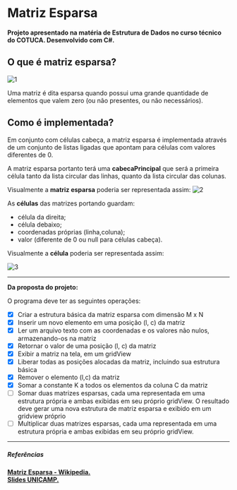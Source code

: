Matriz Esparsa
================

**Projeto apresentado na matéria de Estrutura de Dados no curso técnico do COTUCA. Desenvolvido com C#.**


## O que é matriz esparsa?

![1](https://cloud.githubusercontent.com/assets/18057391/24839313/2254599c-1d2e-11e7-8924-7cd498f26e48.png)

Uma matriz é dita esparsa quando possui uma grande quantidade de elementos que valem zero (ou não presentes, ou não necessários).

## Como é implementada?
Em conjunto com células cabeça, a matriz esparsa é implementada através de um conjunto de listas ligadas que apontam para células com valores diferentes de 0.

A matriz esparsa portanto terá uma **cabecaPrincipal** que será a primeira célula tanto da lista circular das linhas, quanto da lista circular das colunas.

Visualmente a **matriz esparsa** poderia ser representada assim:
![2](https://cloud.githubusercontent.com/assets/18057391/24839320/33819c2a-1d2e-11e7-9a61-43061b48186a.png)


As **células** das matrizes portando guardam:
- célula da direita;
- célula debaixo;
- coordenadas próprias (linha,coluna);
- valor (diferente de 0 ou null para células cabeça).

Visualmente a **célula** poderia ser representada assim:

![3](https://cloud.githubusercontent.com/assets/18057391/24839325/3d3552b6-1d2e-11e7-8f25-97554e2f8692.png)

---

**Da proposta do projeto:**  

O programa deve ter as seguintes operações:

- [x] Criar a estrutura básica da matriz esparsa com dimensão M x N
- [x] Inserir um novo elemento em uma posição (l, c) da matriz
- [x] Ler um arquivo texto com as coordenadas e os valores não nulos, armazenando-os na matriz
- [x] Retornar o valor de uma posição (l, c) da matriz
- [x] Exibir a matriz na tela, em um gridView
- [x] Liberar todas as posições alocadas da matriz, incluindo sua estrutura básica
- [x] Remover o elemento (l,c) da matriz
- [x] Somar a constante K a todos os elementos da coluna C da matriz
- [ ] Somar duas matrizes esparsas, cada uma representada em uma estrutura própria e ambas exibidas
em seu próprio gridView. O resultado deve gerar uma nova estrutura de matriz esparsa e exibido
em um gridview próprio
- [ ] Multiplicar duas matrizes esparsas, cada uma representada em uma estrutura própria e ambas
exibidas em seu próprio gridView.

---

##### Referências

[**Matriz Esparsa - Wikipedia.**](https://pt.wikipedia.org/wiki/Matriz_esparsa)   
[**Slides UNICAMP.**](http://www.lis.ic.unicamp.br/~mc102/files/mesparsa.pdf)
